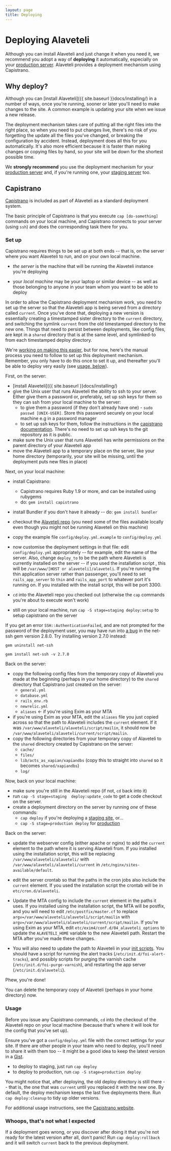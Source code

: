 ```yaml
---
layout: page
title: Deploying
---
```


# Deploying Alaveteli

<p class="lead">
  Although you can install Alaveteli and just change it when you need it, we
  recommend you adopt a way of <strong>deploying</strong> it automatically,
  especially on your
  <a href="{{ site.baseurl }}docs/glossary/#production" class="glossary__link">production server</a>.
  Alaveteli provides a deployment mechanism using Capistrano.
</p>

## Why deploy?

Although you can [install Alaveteli]({{ site.baseurl }}docs/installing/) in a number
of ways, once you're running, sooner or later you'll need to make changes to
the site. A common example is updating your site when we issue a new release.

The deployment mechanism takes care of putting all the right files into the
right place, so when you need to put changes live, there's no risk of you
forgetting the update all the files you've changed, or breaking the
configuration by accident. Instead, deployment does all this for you
automatically. It's also more efficient because it is faster than making
changes or copying files by hand, so your site will be down for the shortest
possible time.

We **strongly recommend** you use the deployment mechanism for your
<a href="{{ site.baseurl }}docs/glossary/#production" class="glossary__link">production server</a>
and, if you're running one, your
<a href="{{ site.baseurl }}docs/glossary/#staging" class="glossary__link">staging server</a> too.

## Capistrano

<a href="{{site.baseurl}}docs/glossary/#capistrano" class="glossary__link">Capistrano</a>
is included as part of Alaveteli as a standard deployment system.

The basic principle of Capistrano is that you execute `cap [do-something]`
commands on your local machine, and Capistrano connects to your server (using
`ssh`) and does the corresponding task there for you.

### Set up

Capistrano requires things to be set up at both ends -- that is, on the server
where you want Alaveteli to run, and on your own local machine.

* *the server* is the machine that will be running the Alaveteli
  instance you're deploying

* your *local machine* may be your laptop or similar device -- as well as those
  belonging to anyone in your team whom you want to be able to deploy

In order to allow the Capistrano deployment mechanism work, you need to set up
the server so that the Alaveteli app is being served from a directory called
`current`. Once you've done that, deploying a new version is essentially
creating a timestamped sister directory to the `current` directory, and
switching the symlink `current` from the old timestamped directory to the new
one. Things that need to persist between deployments, like config files, are
kept in a `shared` directory that is at the same level, and symlinked-to from
each timestamped deploy directory.

We're [working on making this easier](https://github.com/mysociety/alaveteli/issues/1596),
but for now, here's the manual process you need to follow to set up this
deployment mechanism. Remember, you only have to do this once to set it up,
and thereafter you'll be able to deploy very easily (see [usage, below](#usage)).

First, on the server:

* [install Alaveteli]({{ site.baseurl }}docs/installing/)
* give the Unix user that runs Alaveteli the ability to ssh to your server. Either give them a password or, preferably, set up ssh keys for them so they can ssh from your local machine to the server:
   * to give them a password (if they don't already have one) - `sudo passwd [UNIX-USER]`. Store this password securely on your local machine e.g in a password manager
   * to set up ssh keys for them, follow the instructions in the [capistrano documentation](http://capistranorb.com/documentation/getting-started/authentication-and-authorisation/). There's no need to set up ssh keys to the git repository as it is public.
* make sure the Unix user that runs Alaveteli has write permissions on the parent directory of your Alaveteli app
* move the Alaveteli app to a temporary place on the server, like your home
  directory (temporarily, your site will be missing, until the deployment puts
  new files in place)

Next, on your local machine:

* install Capistrano:
   * Capistrano requires Ruby 1.9 or more, and can be installed using rubygems
   * do: `gem install capistrano`
* install Bundler if you don't have it already -- do: `gem install bundler`
* checkout the [Alaveteli repo](https://github.com/mysociety/alaveteli/) (you
  need some of the files available locally even though you might not be running
  Alaveteli on this machine)
* copy the example file `config/deploy.yml.example` to `config/deploy.yml`
* now customise the deployment settings in that file: edit
  `config/deploy.yml` appropriately -- for example, edit the name of the
  server. Also, change `deploy_to` to be the path where Alaveteli is
  currently installed on the server -- if you used the installation
  script , this will be `/var/www/[HOST or alaveteli]/alaveteli`. If
  you're running the thin application server rather than passenger,
  you'll need to set `rails_app_server` to `thin` and `rails_app_port`
  to whatever port it's running on. If you installed with the install
  script, this will be port 3300.


* `cd` into the Alaveteli repo you checked out (otherwise the `cap` commands you're about to
  execute won't work)
* still on your local machine, run `cap -S stage=staging deploy:setup` to setup capistrano on the server

If you get an error `SSH::AuthenticationFailed`, and are not prompted for the password of the deployment user, you may have run into [a bug](http://stackoverflow.com/questions/21560297/capistrano-sshauthenticationfailed-not-prompting-for-password) in the net-ssh gem version 2.8.0. Try installing version 2.7.0 instead:

    gem uninstall net-ssh

    gem install net-ssh -v 2.7.0

Back on the server:

* copy the following config files from the temporary copy of Alaveteli you made at
  the beginning (perhaps in your home directory) to the `shared` directory that
  Capistrano just created on the server:
   * `general.yml`
   * `database.yml`
   * `rails_env.rb`
   * `newrelic.yml`
   * `aliases` &larr; if you're using Exim as your MTA
* if you're using Exim as your MTA, edit the `aliases` file you just copied across
  so that the path to Alaveteli includes the `current` element. If it was
  `/var/www/alaveteli/alaveteli/script/mailin`, it should now be
  `/var/www/alaveteli/alaveteli/current/script/mailin`.
* copy the following directories from your temporary copy of Alaveteli to the
  `shared` directory created by Capistrano on the server:
   * `cache/`
   * `files/`
   * `lib/acts_as_xapian/xapiandbs` (copy this to straight into `shared` so it becomes `shared/xapiandbs`)
   * `log/`

Now, back on your local machine:

* make sure you're still in the Alaveteli repo (if not, `cd` back into it)
* run `cap -S stage=staging  deploy:update_code` to get a code checkout on the server.
* create a deployment directory on the server by running *one* of these commands:
   * `cap deploy` if you're deploying a <a href="{{site.baseurl}}docs/glossary/#staging" class="glossary__link">staging site</a>, or...
   * `cap -S stage=production deploy` for <a href="{{site.baseurl}}docs/glossary/#production" class="glossary__link">production</a>

Back on the server:

* update the webserver config (either apache or nginx) to add the `current` element
  to the path where it is serving Alaveteli from. If you installed using the
  installation script, this will be replacing `/var/www/alaveteli/alaveteli/` with
  `/var/www/alaveteli/alaveteli/current` in `/etc/nginx/sites-available/default`.
* edit the server crontab so that the paths in the cron jobs also include the
  `current` element. If you used the installation script the crontab will be in
  `etc/cron.d/alaveteli`.
* Update the MTA config to include the `current` element in the paths it uses.
  If you installed using the installation script, the MTA will be postfix,
  and you will need to edit  `/etc/postfix/master.cf` to replace
  `argv=/var/www/alaveteli/alaveteli/script/mailin` with
  `argv=/var/www/alaveteli/alaveteli/current/script/mailin`.
  If you're using Exim as your MTA, edit `etc/exim4/conf.d/04_alaveteli_options`
  to update the `ALAVETELI_HOME` variable to the new Alaveteli path. Restart the MTA after you've made these changes.

* You will also need to update the path to Alaveteli in your [init scripts]({{site.baseurl}}docs/installing/manual_install/#cron-jobs-and-init-scripts).
  You should have a script for running the alert tracks
  (`/etc/init.d/foi-alert-tracks`), and possibly scripts for purging the
  varnish cache (`/etc/init.d/foi-purge-varnish`), and restarting the
  app server (`/etc/init.d/alaveteli`).

Phew, you're done!

You can delete the temporary copy of Alaveteli (perhaps in your
home directory) now.

### Usage

Before you issue any Capistrano commands, `cd` into the checkout of the
Alaveteli repo on your local machine (because that's where it will look
for the config that you've set up).

Ensure you've got a `config/deploy.yml` file with the correct settings for your
site. If there are other people in your team who need to deploy, you'll need to
share it with them too -- it might be a good idea to keep the latest
version in a [Gist](http://gist.github.com/).

* to deploy to staging, just run `cap deploy`
* to deploy to production, run `cap -S stage=production deploy`

You might notice that, after deploying, the old deploy directory is still there
-- that is, the one that was `current` until you replaced it with the new one.
By default, the deploy mechanism keeps the last five deployments there. Run
`cap deploy:cleanup` to tidy up older versions.

For additional usage instructions, see the [Capistrano
website](http://capistranorb.com/).

### Whoops, that's not what I expected

If a deployment goes wrong, or you discover after doing it that you're not
ready for the latest version after all, don't panic! Run `cap deploy:rollback`
and it will switch `current` back to the previous deployment.

